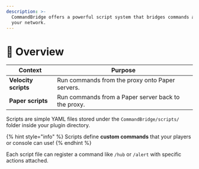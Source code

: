 ```yaml
---
description: >-
  CommandBridge offers a powerful script system that bridges commands across
  your network.
---
```


# 📎 Overview

| Context              | Purpose                                             |
| -------------------- | --------------------------------------------------- |
| **Velocity scripts** | Run commands from the proxy onto Paper servers.     |
| **Paper scripts**    | Run commands from a Paper server back to the proxy. |

Scripts are simple YAML files stored under the `CommandBridge/scripts/` folder inside your plugin directory.

{% hint style="info" %}
Scripts define **custom commands** that your players or console can use!
{% endhint %}

Each script file can register a command like `/hub` or `/alert` with specific actions attached.
